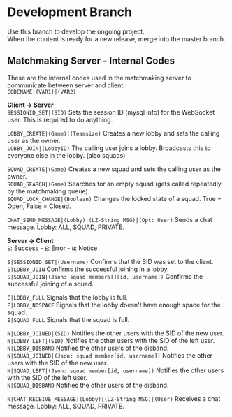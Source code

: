 # Development Branch #
Use this branch to develop the ongoing project.  
When the content is ready for a new release, merge into the master branch.  


## Matchmaking Server - Internal Codes ##
These are the internal codes used in the matchmaking server to communicate between server and client.  
`CODENAME|(VAR1)|(VAR2)`  

**Client -> Server**  
`SESSIONID_SET|(SID)` Sets the session ID (mysql info) for the WebSocket user. This is required to do anything.  

`LOBBY_CREATE|(Game)|(Teamsize)` Creates a new lobby and sets the calling user as the owner.  
`LOBBY_JOIN|(LobbyID)` The calling user joins a lobby. Broadcasts this to everyone else in the lobby. (also squads)  

`SQUAD_CREATE|(Game)` Creates a new squad and sets the calling user as the owner.  
`SQUAD_SEARCH|(Game)` Searches for an empty squad (gets called repeatedly by the matchmaking queue).  
`SQUAD_LOCK_CHANGE|(Boolean)` Changes the locked state of a squad. True = Open, False = Closed.  

`CHAT_SEND_MESSAGE|(Lobby)|(LZ-String MSG)|(Opt: User)` Sends a chat message. Lobby: ALL, SQUAD, PRIVATE.  

**Server -> Client**  
`S`: Success - `E`: Error - `N`: Notice  

`S|SESSIONID_SET|(Username)` Confirms that the SID was set to the client.  
`S|LOBBY_JOIN` Confirms the successful joining in a lobby.  
`S|SQUAD_JOIN|(Json: squad members[][id, username])` Confirms the successful joining of a squad.  

`E|LOBBY_FULL` Signals that the lobby is full.  
`E|LOBBY_NOSPACE` Signals that the lobby doesn't have enough space for the squad.  
`E|SQUAD_FULL` Signals that the squad is full.  

`N|LOBBY_JOINED|(SID)` Notifies the other users with the SID of the new user.  
`N|LOBBY_LEFT|(SID)` Notifies the other users with the SID of the left user.   
`N|LOBBY_DISBAND` Notifies the other users of the disband.  
`N|SQUAD_JOINED|(Json: squad member[id, username])` Notifies the other users with the SID of the new user.  
`N|SQUAD_LEFT|(Json: squad member[id, username])` Notifies the other users with the SID of the left user.  
`N|SQUAD_DISBAND` Notifies the other users of the disband.  

`N|CHAT_RECEIVE_MESSAGE|(Lobby)|(LZ-String MSG)|(User)` Receives a chat message. Lobby: ALL, SQUAD, PRIVATE.  